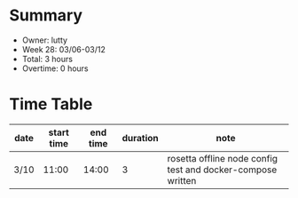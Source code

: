 # Summary

* Owner: lutty
* Week 28: 03/06-03/12
* Total: 3 hours
* Overtime: 0 hours

# Time Table

| date | start time | end time | duration | note                                                        |
|------|------------|----------|----------|-------------------------------------------------------------|
| 3/10 | 11:00      | 14:00    | 3        | rosetta offline node config test and docker-compose written |
